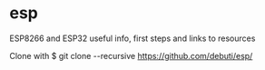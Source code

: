 # esp
ESP8266 and ESP32 useful info, first steps and links to resources

Clone with $ git clone --recursive https://github.com/debuti/esp/
